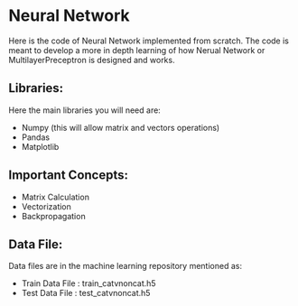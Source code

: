 # Neural Network
Here is the code of Neural Network implemented from scratch. The code is meant to develop a more in depth learning of how Nerual Network or MultilayerPreceptron is designed and  works.

## Libraries:
Here the main libraries you will need are:
  * Numpy (this will allow matrix and vectors operations)
  * Pandas
  * Matplotlib
## Important Concepts:
  * Matrix Calculation
  * Vectorization
  * Backpropagation
## Data File:
Data files are in the machine learning repository mentioned as:
  * Train Data File : train_catvnoncat.h5 
  * Test Data File : test_catvnoncat.h5
